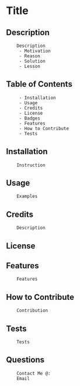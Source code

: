 
# Title


## Description

        Description
         - Motivation
         - Reason
         - Solution
         - Lesson

## Table of Contents

         - Installation
         - Usage
         - Credits
         - License
         - Badges
         - Features
         - How to Contribute
         - Tests

## Installation
        
        Instruction

## Usage

        Examples

## Credits

        Description

## License

        

## Features

        Features

## How to Contribute

        Contribution

## Tests

        Tests

## Questions

        Contact Me @:
        Email

